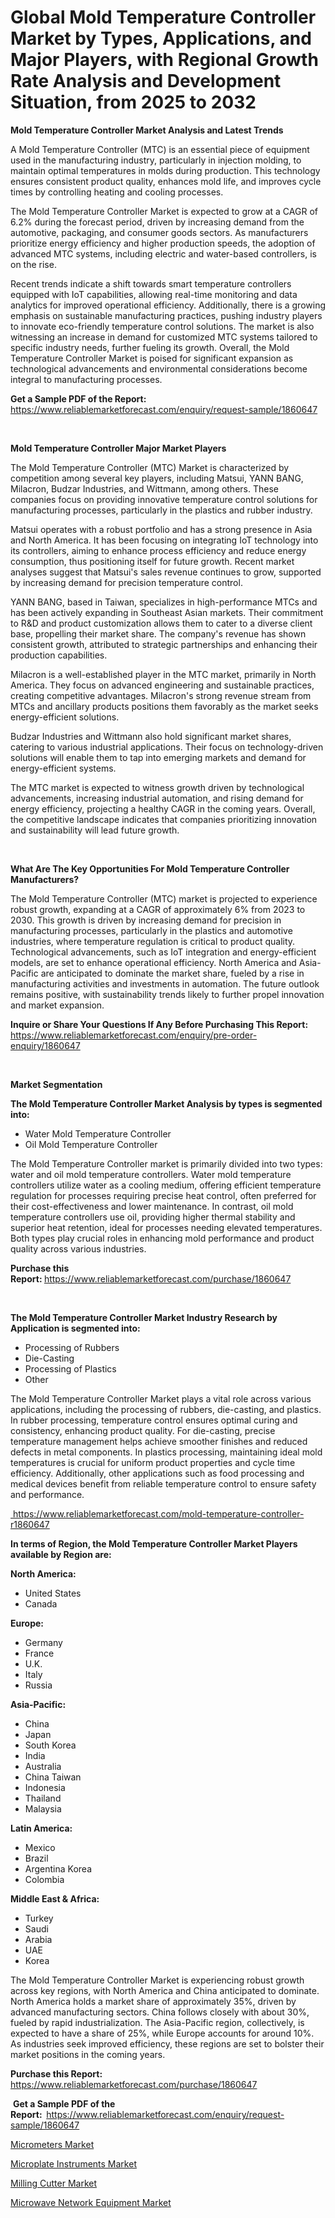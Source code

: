 <p><h1>Global Mold Temperature Controller Market by Types, Applications, and Major Players, with Regional Growth Rate Analysis and Development Situation, from 2025 to 2032</h1></p><p><strong>Mold Temperature Controller Market Analysis and Latest Trends</strong></p>
<p><p>A Mold Temperature Controller (MTC) is an essential piece of equipment used in the manufacturing industry, particularly in injection molding, to maintain optimal temperatures in molds during production. This technology ensures consistent product quality, enhances mold life, and improves cycle times by controlling heating and cooling processes.</p><p>The Mold Temperature Controller Market is expected to grow at a CAGR of 6.2% during the forecast period, driven by increasing demand from the automotive, packaging, and consumer goods sectors. As manufacturers prioritize energy efficiency and higher production speeds, the adoption of advanced MTC systems, including electric and water-based controllers, is on the rise. </p><p>Recent trends indicate a shift towards smart temperature controllers equipped with IoT capabilities, allowing real-time monitoring and data analytics for improved operational efficiency. Additionally, there is a growing emphasis on sustainable manufacturing practices, pushing industry players to innovate eco-friendly temperature control solutions. The market is also witnessing an increase in demand for customized MTC systems tailored to specific industry needs, further fueling its growth. Overall, the Mold Temperature Controller Market is poised for significant expansion as technological advancements and environmental considerations become integral to manufacturing processes.</p></p>
<p><strong>Get a Sample PDF of the Report:&nbsp;</strong> <a href="https://www.reliablemarketforecast.com/enquiry/request-sample/1860647?utm_campaign=1134&utm_medium=2&utm_source=Github&utm_content=ia&utm_term=22022025&utm_id=mold-temperature-controller">https://www.reliablemarketforecast.com/enquiry/request-sample/1860647</a></p>
<p>&nbsp;</p>
<p><strong>Mold Temperature Controller Major Market Players</strong></p>
<p><p>The Mold Temperature Controller (MTC) Market is characterized by competition among several key players, including Matsui, YANN BANG, Milacron, Budzar Industries, and Wittmann, among others. These companies focus on providing innovative temperature control solutions for manufacturing processes, particularly in the plastics and rubber industry.</p><p>Matsui operates with a robust portfolio and has a strong presence in Asia and North America. It has been focusing on integrating IoT technology into its controllers, aiming to enhance process efficiency and reduce energy consumption, thus positioning itself for future growth. Recent market analyses suggest that Matsui's sales revenue continues to grow, supported by increasing demand for precision temperature control.</p><p>YANN BANG, based in Taiwan, specializes in high-performance MTCs and has been actively expanding in Southeast Asian markets. Their commitment to R&D and product customization allows them to cater to a diverse client base, propelling their market share. The company's revenue has shown consistent growth, attributed to strategic partnerships and enhancing their production capabilities.</p><p>Milacron is a well-established player in the MTC market, primarily in North America. They focus on advanced engineering and sustainable practices, creating competitive advantages. Milacron's strong revenue stream from MTCs and ancillary products positions them favorably as the market seeks energy-efficient solutions.</p><p>Budzar Industries and Wittmann also hold significant market shares, catering to various industrial applications. Their focus on technology-driven solutions will enable them to tap into emerging markets and demand for energy-efficient systems.</p><p>The MTC market is expected to witness growth driven by technological advancements, increasing industrial automation, and rising demand for energy efficiency, projecting a healthy CAGR in the coming years. Overall, the competitive landscape indicates that companies prioritizing innovation and sustainability will lead future growth.</p></p>
<p>&nbsp;</p>
<p><strong>What Are The Key Opportunities For Mold Temperature Controller Manufacturers?</strong></p>
<p><p>The Mold Temperature Controller (MTC) market is projected to experience robust growth, expanding at a CAGR of approximately 6% from 2023 to 2030. This growth is driven by increasing demand for precision in manufacturing processes, particularly in the plastics and automotive industries, where temperature regulation is critical to product quality. Technological advancements, such as IoT integration and energy-efficient models, are set to enhance operational efficiency. North America and Asia-Pacific are anticipated to dominate the market share, fueled by a rise in manufacturing activities and investments in automation. The future outlook remains positive, with sustainability trends likely to further propel innovation and market expansion.</p></p>
<p><strong>Inquire or Share Your Questions If Any Before Purchasing This Report:</strong> <a href="https://www.reliablemarketforecast.com/enquiry/pre-order-enquiry/1860647?utm_campaign=1134&utm_medium=2&utm_source=Github&utm_content=ia&utm_term=22022025&utm_id=mold-temperature-controller">https://www.reliablemarketforecast.com/enquiry/pre-order-enquiry/1860647</a></p>
<p>&nbsp;</p>
<p><strong>Market Segmentation</strong></p>
<p><strong>The Mold Temperature Controller Market Analysis by types is segmented into:</strong></p>
<p><ul><li>Water Mold Temperature Controller</li><li>Oil Mold Temperature Controller</li></ul></p>
<p><p>The Mold Temperature Controller market is primarily divided into two types: water and oil mold temperature controllers. Water mold temperature controllers utilize water as a cooling medium, offering efficient temperature regulation for processes requiring precise heat control, often preferred for their cost-effectiveness and lower maintenance. In contrast, oil mold temperature controllers use oil, providing higher thermal stability and superior heat retention, ideal for processes needing elevated temperatures. Both types play crucial roles in enhancing mold performance and product quality across various industries.</p></p>
<p><strong>Purchase this Report:&nbsp;</strong><a href="https://www.reliablemarketforecast.com/purchase/1860647?utm_campaign=1134&utm_medium=2&utm_source=Github&utm_content=ia&utm_term=22022025&utm_id=mold-temperature-controller">https://www.reliablemarketforecast.com/purchase/1860647</a></p>
<p>&nbsp;</p>
<p><strong>The Mold Temperature Controller Market Industry Research by Application is segmented into:</strong></p>
<p><ul><li>Processing of Rubbers</li><li>Die-Casting</li><li>Processing of Plastics</li><li>Other</li></ul></p>
<p><p>The Mold Temperature Controller Market plays a vital role across various applications, including the processing of rubbers, die-casting, and plastics. In rubber processing, temperature control ensures optimal curing and consistency, enhancing product quality. For die-casting, precise temperature management helps achieve smoother finishes and reduced defects in metal components. In plastics processing, maintaining ideal mold temperatures is crucial for uniform product properties and cycle time efficiency. Additionally, other applications such as food processing and medical devices benefit from reliable temperature control to ensure safety and performance.</p></p>
<p><a href="https://www.reliablemarketforecast.com/mold-temperature-controller-r1860647?utm_campaign=1134&utm_medium=2&utm_source=Github&utm_content=ia&utm_term=22022025&utm_id=mold-temperature-controller">&nbsp;https://www.reliablemarketforecast.com/mold-temperature-controller-r1860647</a></p>
<p><strong>In terms of Region, the Mold Temperature Controller Market Players available by Region are:</strong></p>
<p>
    <p> <strong> North America: </strong>
        <ul>
            <li>United States</li>
            <li>Canada</li>
        </ul>
        </p> 
    <p> <strong> Europe: </strong>
        <ul>
            <li>Germany</li>
            <li>France</li>
            <li>U.K.</li>
            <li>Italy</li>
            <li>Russia</li>
        </ul>
        </p> 
    <p> <strong> Asia-Pacific: </strong>
        <ul>
            <li>China</li>
            <li>Japan</li>
            <li>South Korea</li>
            <li>India</li>
            <li>Australia</li>
            <li>China Taiwan</li>
            <li>Indonesia</li>
            <li>Thailand</li>
            <li>Malaysia</li>
        </ul>
        </p> 
    <p> <strong> Latin America: </strong>
        <ul>
            <li>Mexico</li>
            <li>Brazil</li>
            <li>Argentina Korea</li>
            <li>Colombia</li>
        </ul>
        </p> 
    <p> <strong> Middle East & Africa: </strong>
        <ul>
            <li>Turkey</li>
            <li>Saudi</li>
            <li>Arabia</li>
            <li>UAE</li>
            <li>Korea</li>
        </ul>
    </p>
    </p>
<p><p>The Mold Temperature Controller Market is experiencing robust growth across key regions, with North America and China anticipated to dominate. North America holds a market share of approximately 35%, driven by advanced manufacturing sectors. China follows closely with about 30%, fueled by rapid industrialization. The Asia-Pacific region, collectively, is expected to have a share of 25%, while Europe accounts for around 10%. As industries seek improved efficiency, these regions are set to bolster their market positions in the coming years.</p></p>
<p><strong>Purchase this Report: </strong><a href="https://www.reliablemarketforecast.com/purchase/1860647?utm_campaign=1134&utm_medium=2&utm_source=Github&utm_content=ia&utm_term=22022025&utm_id=mold-temperature-controller">https://www.reliablemarketforecast.com/purchase/1860647</a></p>
<p>&nbsp;<strong>Get a Sample PDF of the Report:&nbsp;&nbsp;</strong><a href="https://www.reliablemarketforecast.com/enquiry/request-sample/1860647?utm_campaign=1134&utm_medium=2&utm_source=Github&utm_content=ia&utm_term=22022025&utm_id=mold-temperature-controller">https://www.reliablemarketforecast.com/enquiry/request-sample/1860647</a></p>
<p><strong></strong></p>
<p><p><a href="https://github.com/nagateyisu29/Market-Research-Report-List-1/blob/main/micrometers-market.md?utm_campaign=1134&utm_medium=2&utm_source=Github&utm_content=ia&utm_term=22022025&utm_id=mold-temperature-controller">Micrometers Market</a></p><p><a href="https://github.com/rokiahgrendy/Market-Research-Report-List-1/blob/main/microplate-instruments-market.md?utm_campaign=1134&utm_medium=2&utm_source=Github&utm_content=ia&utm_term=22022025&utm_id=mold-temperature-controller">Microplate Instruments Market</a></p><p><a href="https://github.com/BryceTownsendr/Market-Research-Report-List-7/blob/main/milling-cutter-market.md?utm_campaign=1134&utm_medium=2&utm_source=Github&utm_content=ia&utm_term=22022025&utm_id=mold-temperature-controller">Milling Cutter Market</a></p><p><a href="https://github.com/steegwajma22/Market-Research-Report-List-1/blob/main/microwave-network-equipment-market.md?utm_campaign=1134&utm_medium=2&utm_source=Github&utm_content=ia&utm_term=22022025&utm_id=mold-temperature-controller">Microwave Network Equipment Market</a></p></p>